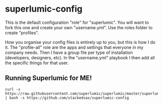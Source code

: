 # superlumic-config

This is the default configuration "role" for "superlumic". You will want
to fork this one and create your own "username.yml". Use the roles
folder to create "profiles".

How you organise your config files is entirely up to you, but this is
how I do it. The "profile-all" role are the apps and settings that
everyone in my company needs. Then I have a group file per type of
installation (developers, designers, etc). In the "username.yml"
playbook I then add all the specific things for that user.

## Running Superlumic for ME!

```
curl -s https://raw.githubusercontent.com/superlumic/superlumic/master/superlumic | bash -s https://github.com/stackedsax/superlumic-config
```
